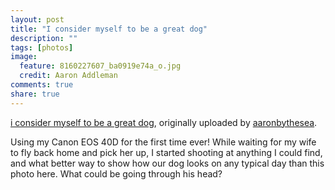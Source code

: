 ```yaml
---
layout: post
title: "I consider myself to be a great dog"
description: ""
tags: [photos]
image:
  feature: 8160227607_ba0919e74a_o.jpg
  credit: Aaron Addleman
comments: true
share: true
---
```



<div class="flickr-frame">
<a href="http://www.flickr.com/photos/ocyrus/2459045060/" title="photo sharing"><img src="http://farm3.static.flickr.com/2395/2459045060_9ca6c6827a.jpg" class="flickr-photo" alt=""></a>
<br><span class="flickr-caption"><a href="http://www.flickr.com/photos/ocyrus/2459045060/">i consider myself to be a great dog</a>, originally uploaded by <a href="http://www.flickr.com/people/ocyrus/">aaronbythesea</a>.</span>
</div>
<p class="flickr-yourcomment">
Using my Canon EOS 40D for the first time ever! While waiting for my wife to fly back home and pick her up, I started shooting at anything I could find, and what better way to show how our dog looks on any typical day than this photo here. What could be going through his head?
</p>
